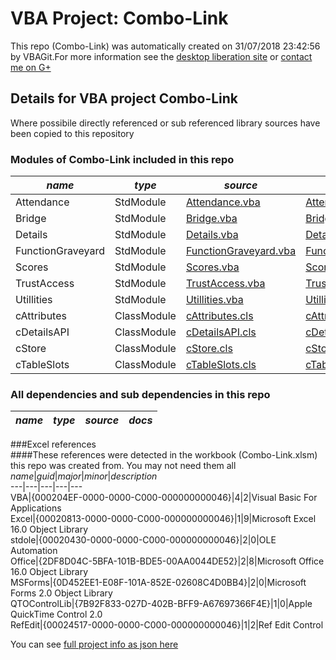 # VBA Project: Combo-Link
This repo (Combo-Link) was automatically created on 31/07/2018 23:42:56 by VBAGit.For more information see the [desktop liberation site](http://ramblings.mcpher.com/Home/excelquirks/drivesdk/gettinggithubready "desktop liberation") or [contact me on G+](https://plus.google.com/+BruceMcpherson "Bruce McPherson - GDE")  
## Details for VBA project Combo-Link
Where possibile directly referenced or sub referenced library sources have been copied to this repository  
### Modules of Combo-Link included in this repo
*name*|*type*|*source*|*docs*  
---|---|---|---  
Attendance|StdModule|[Attendance.vba](scripts/Attendance.vba "script source")|[Attendance_vba.md](scripts/Attendance_vba.md "script docs")  
Bridge|StdModule|[Bridge.vba](scripts/Bridge.vba "script source")|[Bridge_vba.md](scripts/Bridge_vba.md "script docs")  
Details|StdModule|[Details.vba](scripts/Details.vba "script source")|[Details_vba.md](scripts/Details_vba.md "script docs")  
FunctionGraveyard|StdModule|[FunctionGraveyard.vba](scripts/FunctionGraveyard.vba "script source")|[FunctionGraveyard_vba.md](scripts/FunctionGraveyard_vba.md "script docs")  
Scores|StdModule|[Scores.vba](scripts/Scores.vba "script source")|[Scores_vba.md](scripts/Scores_vba.md "script docs")  
TrustAccess|StdModule|[TrustAccess.vba](scripts/TrustAccess.vba "script source")|[TrustAccess_vba.md](scripts/TrustAccess_vba.md "script docs")  
Utillities|StdModule|[Utillities.vba](scripts/Utillities.vba "script source")|[Utillities_vba.md](scripts/Utillities_vba.md "script docs")  
cAttributes|ClassModule|[cAttributes.cls](scripts/cAttributes.cls "script source")|[cAttributes_cls.md](scripts/cAttributes_cls.md "script docs")  
cDetailsAPI|ClassModule|[cDetailsAPI.cls](scripts/cDetailsAPI.cls "script source")|[cDetailsAPI_cls.md](scripts/cDetailsAPI_cls.md "script docs")  
cStore|ClassModule|[cStore.cls](scripts/cStore.cls "script source")|[cStore_cls.md](scripts/cStore_cls.md "script docs")  
cTableSlots|ClassModule|[cTableSlots.cls](scripts/cTableSlots.cls "script source")|[cTableSlots_cls.md](scripts/cTableSlots_cls.md "script docs")  
  
### All dependencies and sub dependencies in this repo  
*name*|*type*|*source*|*docs*  
---|---|---|---  
  
###Excel references  
####These references were detected in the workbook (Combo-Link.xlsm) this repo was created from. You may not need them all  
*name*|*guid*|*major*|*minor*|*description*  
---|---|---|---|---  
VBA|{000204EF-0000-0000-C000-000000000046}|4|2|Visual Basic For Applications  
Excel|{00020813-0000-0000-C000-000000000046}|1|9|Microsoft Excel 16.0 Object Library  
stdole|{00020430-0000-0000-C000-000000000046}|2|0|OLE Automation  
Office|{2DF8D04C-5BFA-101B-BDE5-00AA0044DE52}|2|8|Microsoft Office 16.0 Object Library  
MSForms|{0D452EE1-E08F-101A-852E-02608C4D0BB4}|2|0|Microsoft Forms 2.0 Object Library  
QTOControlLib|{7B92F833-027D-402B-BFF9-A67697366F4E}|1|0|Apple QuickTime Control 2.0  
RefEdit|{00024517-0000-0000-C000-000000000046}|1|2|Ref Edit Control  
  
  
You can see [full project info as json here](info.json)